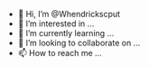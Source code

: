 - 👋 Hi, I’m @Whendrickscput
- 👀 I’m interested in ...
- 🌱 I’m currently learning ...
- 💞️ I’m looking to collaborate on ...
- 📫 How to reach me ...

<!---
Whendrickscput/Whendrickscput is a ✨ special ✨ repository because its `README.md` (this file) appears on your GitHub profile.
You can click the Preview link to take a look at your changes.
--->
